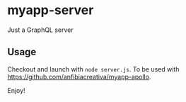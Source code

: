 # myapp-server
Just a GraphQL server

## Usage

Checkout and launch with `node server.js`. To be used with https://github.com/anfibiacreativa/myapp-apollo.

Enjoy!
